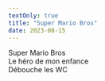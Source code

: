 ```yaml
---
textOnly: true
title: "Super Mario Bros"
date: 2023-08-15
---
```

Super Mario Bros  
Le héro de mon enfance  
Débouche les WC  
